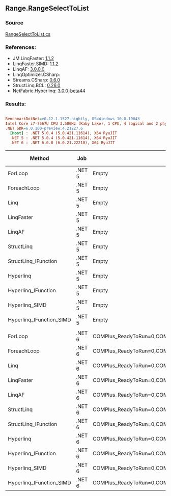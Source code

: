 ﻿## Range.RangeSelectToList

### Source
[RangeSelectToList.cs](../LinqBenchmarks/Range/RangeSelectToList.cs)

### References:
- JM.LinqFaster: [1.1.2](https://www.nuget.org/packages/JM.LinqFaster/1.1.2)
- LinqFaster.SIMD: [1.1.2](https://www.nuget.org/packages/LinqFaster.SIMD/1.0.3)
- LinqAF: [3.0.0.0](https://www.nuget.org/packages/LinqAF/3.0.0.0)
- LinqOptimizer.CSharp: [](https://www.nuget.org/packages/LinqOptimizer.CSharp/)
- Streams.CSharp: [0.6.0](https://www.nuget.org/packages/Streams.CSharp/0.6.0)
- StructLinq.BCL: [0.26.0](https://www.nuget.org/packages/StructLinq/0.26.0)
- NetFabric.Hyperlinq: [3.0.0-beta44](https://www.nuget.org/packages/NetFabric.Hyperlinq/3.0.0-beta44)

### Results:
``` ini

BenchmarkDotNet=v0.12.1.1527-nightly, OS=Windows 10.0.19043
Intel Core i7-7567U CPU 3.50GHz (Kaby Lake), 1 CPU, 4 logical and 2 physical cores
.NET SDK=6.0.100-preview.4.21227.6
  [Host] : .NET 5.0.4 (5.0.421.11614), X64 RyuJIT
  .NET 5 : .NET 5.0.4 (5.0.421.11614), X64 RyuJIT
  .NET 6 : .NET 6.0.0 (6.0.21.22210), X64 RyuJIT


```
|                   Method |    Job |                                                   EnvironmentVariables |  Runtime | Start | Count |      Mean |     Error |    StdDev |    Median | Ratio | RatioSD |  Gen 0 | Gen 1 | Gen 2 | Allocated |
|------------------------- |------- |----------------------------------------------------------------------- |--------- |------ |------ |----------:|----------:|----------:|----------:|------:|--------:|-------:|------:|------:|----------:|
|                  ForLoop | .NET 5 |                                                                  Empty | .NET 5.0 |     0 |   100 | 347.78 ns |  2.884 ns |  2.409 ns | 347.88 ns |  1.00 |    0.00 | 0.5660 |     - |     - |   1,184 B |
|              ForeachLoop | .NET 5 |                                                                  Empty | .NET 5.0 |     0 |   100 | 773.90 ns |  3.975 ns |  3.524 ns | 774.40 ns |  2.23 |    0.02 | 0.5922 |     - |     - |   1,240 B |
|                     Linq | .NET 5 |                                                                  Empty | .NET 5.0 |     0 |   100 | 359.98 ns |  1.107 ns |  1.036 ns | 359.95 ns |  1.04 |    0.01 | 0.2599 |     - |     - |     544 B |
|               LinqFaster | .NET 5 |                                                                  Empty | .NET 5.0 |     0 |   100 | 328.54 ns |  3.878 ns |  3.238 ns | 329.17 ns |  0.94 |    0.01 | 0.6232 |     - |     - |   1,304 B |
|                   LinqAF | .NET 5 |                                                                  Empty | .NET 5.0 |     0 |   100 | 814.97 ns | 16.216 ns | 30.853 ns | 797.96 ns |  2.48 |    0.05 | 0.5655 |     - |     - |   1,184 B |
|               StructLinq | .NET 5 |                                                                  Empty | .NET 5.0 |     0 |   100 | 247.33 ns |  2.978 ns |  2.487 ns | 246.66 ns |  0.71 |    0.01 | 0.2446 |     - |     - |     512 B |
|     StructLinq_IFunction | .NET 5 |                                                                  Empty | .NET 5.0 |     0 |   100 | 147.82 ns |  0.543 ns |  0.424 ns | 147.89 ns |  0.43 |    0.00 | 0.2179 |     - |     - |     456 B |
|                Hyperlinq | .NET 5 |                                                                  Empty | .NET 5.0 |     0 |   100 | 249.39 ns |  1.515 ns |  1.417 ns | 249.33 ns |  0.72 |    0.00 | 0.2179 |     - |     - |     456 B |
|      Hyperlinq_IFunction | .NET 5 |                                                                  Empty | .NET 5.0 |     0 |   100 | 160.16 ns |  1.679 ns |  1.488 ns | 159.73 ns |  0.46 |    0.01 | 0.2179 |     - |     - |     456 B |
|           Hyperlinq_SIMD | .NET 5 |                                                                  Empty | .NET 5.0 |     0 |   100 | 104.54 ns |  2.153 ns |  4.727 ns | 101.57 ns |  0.31 |    0.01 | 0.2180 |     - |     - |     456 B |
| Hyperlinq_IFunction_SIMD | .NET 5 |                                                                  Empty | .NET 5.0 |     0 |   100 |  80.03 ns |  0.688 ns |  0.610 ns |  80.04 ns |  0.23 |    0.00 | 0.2180 |     - |     - |     456 B |
|                          |        |                                                                        |          |       |       |           |           |           |           |       |         |        |       |       |           |
|                  ForLoop | .NET 6 | COMPlus_ReadyToRun=0,COMPlus_TC_QuickJitForLoops=1,COMPlus_TieredPGO=1 | .NET 6.0 |     0 |   100 | 294.69 ns |  4.330 ns |  4.051 ns | 293.88 ns |  1.00 |    0.00 | 0.5660 |     - |     - |   1,184 B |
|              ForeachLoop | .NET 6 | COMPlus_ReadyToRun=0,COMPlus_TC_QuickJitForLoops=1,COMPlus_TieredPGO=1 | .NET 6.0 |     0 |   100 | 556.51 ns |  5.106 ns |  4.526 ns | 556.85 ns |  1.89 |    0.03 | 0.5922 |     - |     - |   1,240 B |
|                     Linq | .NET 6 | COMPlus_ReadyToRun=0,COMPlus_TC_QuickJitForLoops=1,COMPlus_TieredPGO=1 | .NET 6.0 |     0 |   100 | 282.75 ns |  1.301 ns |  1.086 ns | 282.68 ns |  0.96 |    0.01 | 0.2599 |     - |     - |     544 B |
|               LinqFaster | .NET 6 | COMPlus_ReadyToRun=0,COMPlus_TC_QuickJitForLoops=1,COMPlus_TieredPGO=1 | .NET 6.0 |     0 |   100 | 351.35 ns |  7.045 ns |  8.113 ns | 353.17 ns |  1.20 |    0.03 | 0.6232 |     - |     - |   1,304 B |
|                   LinqAF | .NET 6 | COMPlus_ReadyToRun=0,COMPlus_TC_QuickJitForLoops=1,COMPlus_TieredPGO=1 | .NET 6.0 |     0 |   100 | 739.09 ns |  6.412 ns |  5.997 ns | 737.66 ns |  2.51 |    0.04 | 0.5655 |     - |     - |   1,184 B |
|               StructLinq | .NET 6 | COMPlus_ReadyToRun=0,COMPlus_TC_QuickJitForLoops=1,COMPlus_TieredPGO=1 | .NET 6.0 |     0 |   100 | 262.39 ns |  5.205 ns |  8.406 ns | 264.89 ns |  0.88 |    0.04 | 0.2446 |     - |     - |     512 B |
|     StructLinq_IFunction | .NET 6 | COMPlus_ReadyToRun=0,COMPlus_TC_QuickJitForLoops=1,COMPlus_TieredPGO=1 | .NET 6.0 |     0 |   100 | 108.90 ns |  2.186 ns |  2.245 ns | 108.32 ns |  0.37 |    0.01 | 0.2179 |     - |     - |     456 B |
|                Hyperlinq | .NET 6 | COMPlus_ReadyToRun=0,COMPlus_TC_QuickJitForLoops=1,COMPlus_TieredPGO=1 | .NET 6.0 |     0 |   100 | 250.07 ns |  2.811 ns |  2.492 ns | 250.38 ns |  0.85 |    0.02 | 0.2179 |     - |     - |     456 B |
|      Hyperlinq_IFunction | .NET 6 | COMPlus_ReadyToRun=0,COMPlus_TC_QuickJitForLoops=1,COMPlus_TieredPGO=1 | .NET 6.0 |     0 |   100 | 141.42 ns |  1.865 ns |  1.654 ns | 141.17 ns |  0.48 |    0.01 | 0.2179 |     - |     - |     456 B |
|           Hyperlinq_SIMD | .NET 6 | COMPlus_ReadyToRun=0,COMPlus_TC_QuickJitForLoops=1,COMPlus_TieredPGO=1 | .NET 6.0 |     0 |   100 | 108.30 ns |  1.881 ns |  1.668 ns | 108.71 ns |  0.37 |    0.01 | 0.2180 |     - |     - |     456 B |
| Hyperlinq_IFunction_SIMD | .NET 6 | COMPlus_ReadyToRun=0,COMPlus_TC_QuickJitForLoops=1,COMPlus_TieredPGO=1 | .NET 6.0 |     0 |   100 |  70.46 ns |  0.978 ns |  0.816 ns |  70.70 ns |  0.24 |    0.00 | 0.2180 |     - |     - |     456 B |
